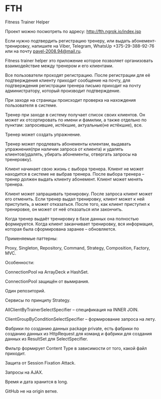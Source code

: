 # FTH
Fitness Trainer Helper

Проект можно посмотреть по адресу:
http://fth.ngrok.io/index.jsp

Если нужно подтвердить регистрацию тренеру, или выдать абонемент-тренировку, напишите на Viber, Telegram, WhatsUp +375-29-388-92-76 или на почту pavel-2008.94@mail.ru.


Fitness trainer helper это приложение которое позволяет организовать взаимодействие между тренером и его клиентами. 

Все пользователи проходят регистрацию. После регистрации для её подтверждения клиенту приходит сообщение на почту, для подтверждения регистрации тренера письмо приходит на почту администратору, который производит подтверждение.

При заходе на страницы происходит проверка на нахождения пользователя в системе.

Тренер при заходе в систему получает список своих клиентов. Он может их отсортировать по имени и фамилии, а также отдельно по пунктам: запросившие, истёкшие, актуальные(не истёкшие), все.

Тренер может создать упражнение.

Тренер может продлевать абонементы клиентам, выдавать упражнения(при наличии запроса от клиента) и удалять клиентов(удалять, убирать абонементы, отвергать запросы на тренеровку).

Клиент начинает свою жизнь с выбора тренера. Клиент не может находится в системе не выбрав тренера. После выбора тренера – тренер должен выдать клиенту абонемент. Клиент может менять тренера.

Клиент может запрашивать тренировку. После запроса клиент может его отменить. Если тренер выдал тренировку, клиент может к ней приступить, а может отказаться. После того, как клиент приступил к тренировке, он может от неё отказаться или закончить.

Когда тренер выдаёт тренировку в базе данных она полностью формируется. Когда клиент заканчивает тренировку, вся информация, которая была сформирована заранее – обновляется.

Применяемые паттерны:

Proxy, Singleton, Repository, Command, Strategy, Composition, Factory, MVC.

Особенности:

ConnectionPool на ArrayDeck и HashSet.

ConnectionPool защищён от вымирания.

Один репозиторий.

Сервисы по принципу Strategy.

AllClientByTrainerSelectSpecifier – спецификация на INNER JOIN.

ClientGroupByConditionSelectSpecifier – формирование запроса на лету.

Фабрики по созданию данных package private, есть фабрики по созданию данных из HttpRequest для команд и фабрики для создания данных из ResultSet для SelectSpecifier.

Фильтр формирует Content Type в зависимости от того, какой файл приходит.

Защита от Session Fixation Attack.

Запросы на AJAX.

Время и дата хранится в long.

GitHub не на origin ветке.
